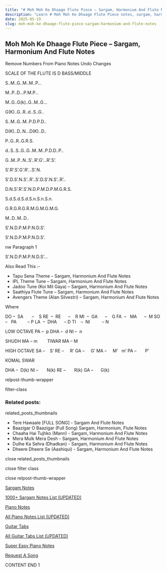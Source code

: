 ```yaml
---
title: "# Moh Moh Ke Dhaage Flute Piece – Sargam, Harmonium And Flute Notes"
description: "Learn # Moh Moh Ke Dhaage Flute Piece notes, sargam, harmonium notations and flute notes. Easy step-by-step tutorial for beginners."
date: 2025-05-19
slug: moh-moh-ke-dhaage-flute-piece-sargam-harmonium-and-flute-notes
---
```


## Moh Moh Ke Dhaage Flute Piece – Sargam, Harmonium And Flute Notes

Remove Numbers From Piano Notes
Undo Changes

SCALE OF THE FLUTE IS D BASS/MIDDLE

S..M..G..M..M..P…

M..P..D…P.M.P…

M..G..G(k)..G..M..G…

G(K)..G..R..d..S..G..

S..M..G..M..P.D.P.D..

D(K)..D..N…D(K)..D..

P..G..R..G.R.S.

d..S..S..G..G..M..M..P.D.D..P..

G..M..P..N..S’..R’.G’…R’.S’.

S’.R’.S’.G’.R’…S’.N.

S’.D.S’.N.S’..R’..S’.D.S’.N.S’..R’..

D.N.S’.R’.S’.N.D.P.M.D.P.M.G.R.S.

S.d.S.d.S.d.S.n.S.n.S.n.

G.R.G.R.G.R.M.G.M.G.M.G.

M..D..M..D..

S’.N.D.P.M.P.N.D.S’.

S’.N.D.P.M.P.N.D.S’.

nw Paragraph 1

S’.N.D.P.M.P.N.D.S’…

Also Read This :-

* Tapu Sena Theme – Sargam, Harmonium And Flute Notes
* IPL Theme Tune – Sargam, Harmonium And Flute Notes
* Jadoo Tune (Koi Mil Gaya) – Sargam, Harmonium And Flute Notes
* Saathiya Flute Tune – Sargam, Harmonium And Flute Notes
* Avengers Theme (Alan Silvestri) – Sargam, Harmonium And Flute Notes

Where

DO –  SA       –    S
RE  –  RE      –    R
MI  –  GA      –    G
FA  –   MA      –  M
SO  –   PA         – P
LA  –  DHA      – D
TI    –  NI          – N

LOW OCTAVE
PA –  p
DHA –  d
NI –  n

SHUDH MA – m        TIWAR MA – M

HIGH OCTAVE
SA –    S’
RE –     R’
GA –     G’
MA –     M’   m’
PA –       P’

KOMAL SWAR

DHA –  D(k)
NI –       N(k)
RE –       R(k)
GA –      G(k)

relpost-thumb-wrapper

filter-class

### Related posts:

related_posts_thumbnails

* Tere Hawaale [FULL SONG] - Sargam And Flute Notes
* Baazigar O Baazigar (Full Song) Sargam, Harmonium, Flute Notes
* Chaaha Hai Tujhko (Mann) - Sargam, Harmonium And Flute Notes
* Mera Mulk Mera Desh - Sargam, Harmonium And Flute Notes
* Dulhe Ka Sehra (Dhadkan) - Sargam, Harmonium And Flute Notes
* Dheere Dheere Se (Aashiqui) - Sargam, Harmonium And Flute Notes

close related_posts_thumbnails

close filter class

close relpost-thumb-wrapper

[Sargam Notes](https://www.notationsworld.com/sargam-notes.html)

[1000+ Sargam Notes List (UPDATED)](https://www.notationsworld.com/all-songs-list-sargam-notes.html)

[Piano Notes](https://www.notationsworld.com/piano-notes.html)

[All Piano Notes List (UPDATED)](https://www.notationsworld.com/all-songs-list-piano-notes.html)

[Guitar Tabs](https://www.notationsworld.com/guitar-tabs.html)

[All Guitar Tabs List (UPDATED)](https://www.notationsworld.com/all-songs-list-guitar-tabs.html)

[Super Easy Piano Notes](https://studywall.in/)

[Request A Song](https://www.notationsworld.com/request-a-song.html)

CONTENT END 1

